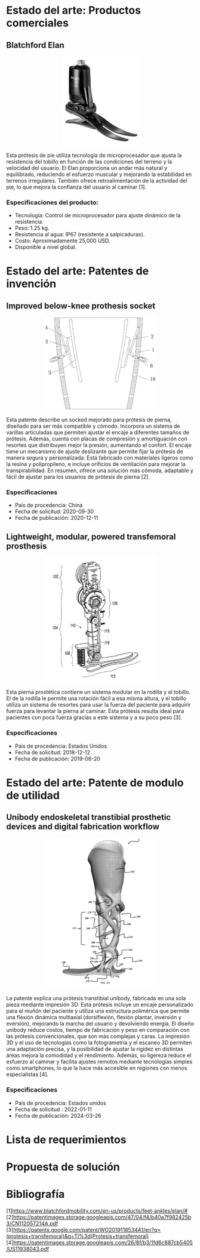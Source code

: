 # Estado del arte: Productos comerciales

## Blatchford Elan

<p align="center">
  <img src="https://github.com/Arbandu/Fundbio/blob/4d5acb09232418390340f266064e379a632784a8/Imagenes/Blatchford%20Elan.jpg" alt="Blatchford elan">
</p>
Esta prótesis de pie utiliza tecnología de microprocesador que ajusta la resistencia del tobillo en función de las condiciones del terreno y la velocidad del usuario. El Elan proporciona un andar más natural y equilibrado, reduciendo el esfuerzo muscular y mejorando la estabilidad en terrenos irregulares. También ofrece retroalimentación de la actividad del pie, lo que mejora la confianza del usuario al caminar [1].<br>

### Especificaciones del producto:<br>

- Tecnología: Control de microprocesador para ajuste dinámico de la resistencia.<br>
- Peso: 1.25 kg.<br>
- Resistencia al agua: IP67 (resistente a salpicaduras).<br>
- Costo: Aproximadamente 25,000 USD.<br>
- Disponible a nivel global.<br>


# Estado del arte: Patentes de invención

## Improved below-knee prothesis socket

<p align="center">
  <img src="https://github.com/Arbandu/Fundbio/blob/c2b10cd9fad9d7cb041b7fa7baac714bdb77511f/Imagenes/Socked.png" alt="Foto socked" width="300">
</p>

Esta patente describe un socked mejorado para prótesis de pierna, diseñado para ser más compatible y cómodo. Incorpora un sistema de varillas articuladas que permiten ajustar el encaje a diferentes tamaños de prótesis. Además, cuenta con placas de compresión y amortiguación con resortes que distribuyen mejor la presión, aumentando el confort.
El encaje tiene un mecanismo de ajuste deslizante que permite fijar la prótesis de manera segura y personalizada. Está fabricado con materiales ligeros como la resina y polipropileno, e incluye orificios de ventilación para mejorar la transpirabilidad. En resumen, ofrece una solución más cómoda, adaptable y fácil de ajustar para los usuarios de prótesis de pierna [2]. <br>

### Especificaciones
- País de procedencia: China <br>
- Fecha de solicitud: 2020-09-30 <br>
- Fecha de publicación: 2020-12-11 <br>

## Lightweight, modular, powered transfemoral prosthesis
<p align="center">
  <img src="https://github.com/Arbandu/Fundbio/blob/42ff391f5a5518fa9f19bc54a80dfeb4a6303812/Imagenes/Patente%20modular.jpg" alt="Parente modular" width="300">
</p>

Esta pierna prostética contiene un sistema modular en la rodilla y el tobillo. El de la rodilla le permite una rotación fácil a esa misma altura, y el tobillo utiliza un sistema de resortes para usar la fuerza del paciente para adquirir fuerza para levantar la pierna al caminar.
Esta prótesis resulta ideal para pacientes con poca fuerza gracias a este sistema y a su poco peso [3].

### Especificaciones
- Pais de procedencia: Estados Unidos <br>
- Fecha de solicitud: 2018-12-12 <br>
- Fecha de publicación: 2019-06-20 <br>

# Estado del arte: Patente de modulo de utilidad 

## Unibody endoskeletal transtibial prosthetic devices and digital fabrication workflow

<p align="center">
  <img src="https://github.com/Arbandu/Fundbio/blob/cb55c1b59cc76600c66bb9d22a6ee974e0538b57/Imagenes/protesis%203d.jpg" alt="Foto protesis" width="300">
</p>

La patente explica una prótesis transtibial unibody, fabricada en una sola pieza mediante impresión 3D. Esta prótesis incluye un encaje personalizado para el muñón del paciente y utiliza una estructura polimérica que permite una flexión dinámica multiaxial (dorsiflexión, flexión plantar, inversión y eversión), mejorando la marcha del usuario y devolviendo energía. El diseño unibody reduce costos, tiempo de fabricación y peso en comparación con las prótesis convencionales, que son más complejas y caras. La impresión 3D y el uso de tecnologías como la fotogrametría y el escaneo 3D permiten una adaptación precisa, y la posibilidad de ajustar la rigidez en distintas áreas mejora la comodidad y el rendimiento. Además, su ligereza reduce el esfuerzo al caminar y facilita ajustes remotos mediante tecnologías simples como smartphones, lo que la hace más accesible en regiones con menos especialistas [4].  

### Especificaciones

- País de procedencia: Estados unidos <br>
- Fecha de solicitud : 2022-01-11 <br>
- Fecha de publicación: 2024-03-26 <br>



# Lista de requerimientos




# Propuesta de solución


# Bibliografía

[1]https://www.blatchfordmobility.com/en-us/products/feet-ankles/elan/#<br>
[2]https://patentimages.storage.googleapis.com/47/04/f4/b40a7f982425b3/CN112057214A.pdf<br>
[3]https://patents.google.com/patent/WO2019118534A1/en?q=(protesis+transfemoral)&q=TI%3d(Protesis+transfemoral)<br>
[4]https://patentimages.storage.googleapis.com/26/8f/b3/1fd6c887cb5405/US11938043.pdf<br>
